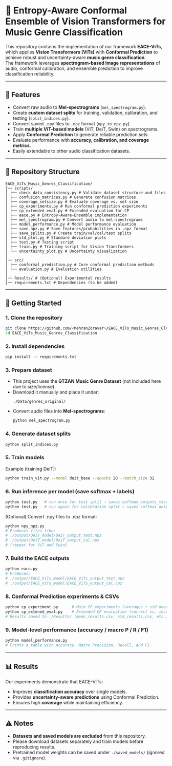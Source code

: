 # 🎵 Entropy-Aware Conformal Ensemble of Vision Transformers for Music Genre Classification  

This repository contains the implementation of our framework **EACE-ViTs**, which applies **Vision Transformers (ViTs)** with **Conformal Prediction** to achieve robust and uncertainty-aware **music genre classification**.  
The framework leverages **spectrogram-based image representations** of audio, conformal calibration, and ensemble prediction to improve classification reliability.  

---

## 📌 Features  
- Convert raw audio to **Mel-spectrograms** (`mel_spectrogram.py`).  
- Create **custom dataset splits** for training, validation, calibration, and testing (`split_indices.py`).  
- Convert saved `.npy` files to `.npz` format (`npy_to_npz.py`).  
- Train **multiple ViT-based models** (ViT, DeiT, Swin) on spectrograms.  
- Apply **Conformal Prediction** to generate reliable prediction sets.  
- Evaluate performance with **accuracy, calibration, and coverage metrics**.  
- Easily extendable to other audio classification datasets.  

---

## 📂 Repository Structure  
```
EACE_ViTs_Music_Genres_Classification/
│── scripts/
│ ├── check_data_consistency.py # Validate dataset structure and files
│ ├── confusion_matrices.py # Generate confusion matrices
│ ├── coverage_setsize.py # Evaluate coverage vs. set size
│ ├── cp_experiments.py # Run conformal prediction experiments
│ ├── cp_extended_eval.py # Extended evaluation for CP
│ ├── eace.py # Entropy-Aware-Ensemble implementation
│ ├── mel_spectrogram.py # Convert audio to mel-spectrograms
│ ├── model_performance.py # Model performance evaluation
│ ├── save_npz.py # Save features/probabilities in .npz format
│ ├── save_splits.py # Create train/val/cal/test splits
│ ├── std_plot.py # Standard deviation plots
│ ├── test.py # Testing script
│ ├── train.py # Training script for Vision Transformers
│ └── uncertainty_plot.py # Uncertainty visualization
│
│── src/
│ ├── conformal_prediction.py # Core conformal prediction methods
│ └── evaluation.py # Evaluation utilities
│
│── Results/ # (Optional) Experimental results
│── requirements.txt # Dependencies (to be added)
```

---

## 🚀 Getting Started  

### 1. Clone the repository
```bash
git clone https://github.com/<MehranZoravar>/EACE_ViTs_Music_Genres_Classification.git
cd EACE_ViTs_Music_Genres_Classification
```

### 2. Install dependencies
```bash
pip install -r requirements.txt
```

### 3. Prepare dataset  
- This project uses the **GTZAN Music Genre Dataset** (not included here due to size/license).  
- Download it manually and place it under:  
  ```
  ./Data/genres_original/
  ```
- Convert audio files into **Mel-spectrograms**:
  ```bash
  python mel_spectrogram.py
  ```

### 4. Generate dataset splits
```bash
python split_indices.py
```

### 5. Train models  
Example (training DeiT):
```bash
python train_vit.py --model deit_base --epochs 20 --batch_size 32
```

### 6. Run inference per model (save softmax + labels)
```bash
python test.py   # run once for test split → saves softmax_outputs_test.npy and labels_test.npy
python test.py   # run again for calibration split → saves softmax_outputs_cal.npy and labels_cal.npy
```
(Optional) Convert .npy files to .npz format:
```bash
python npy_npz.py
# Produces files like:
# ./output/DeiT_model/DeiT_output_test.npz
# ./output/DeiT_model/DeiT_output_cal.npz
# (repeat for ViT and Swin)
```

### 7. Build the EACE outputs
```bash
python eace.py
# Produces:
# ./output/EACE_ViTs_model/EACE_ViTs_output_test.npz
# ./output/EACE_ViTs_model/EACE_ViTs_output_cal.npz
```

### 8. Conformal Prediction experiments & CSVs
```bash
python cp_experiment.py      # Main CP experiments (averages + std over trials)
python cp_extened_eval.py    # Extended CP evaluation (correct vs. incorrect analysis)
# Results saved to ./Results/ (mean_results.csv, std_results.csv, etc.)
```

### 9. Model-level performance (accuracy / macro P / R / F1)
```bash
python model_performance.py
# Prints a table with Accuracy, Macro Precision, Recall, and F1
```

---

## 📊 Results  
Our experiments demonstrate that EACE-ViTs:  
- Improves **classification accuracy** over single models.  
- Provides **uncertainty-aware predictions** using Conformal Prediction.  
- Ensures high **coverage** while maintaining efficiency.

---

## ⚠️ Notes  
- **Datasets and saved models are excluded** from this repository.  
- Please download datasets separately and train models before reproducing results.  
- Pretrained model weights can be saved under `./saved_models/` (ignored via `.gitignore`).  

